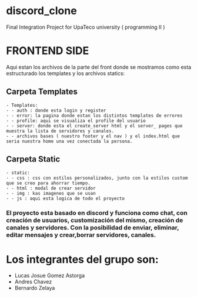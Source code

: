 # discord_clone
Final Integration Project for UpaTeco university ( programming II )


# FRONTEND SIDE 
Aqui estan los archivos de la parte del front donde se mostramos como esta estructurado los templates y los archivos statics:

## Carpeta Templates
    - Templates:
    - - auth : donde esta login y register
    - - error: la pagina donde estan los distintos templates de errores
    - - profile: aqui se visualiza el profile del usuario
    - - server: donde esta el create_server html y el server_ pages que muestra la lista de servidores y canales.
    - - archivos bases ( nuestro footer y el nav ) y el index.html que seria nuestra home una vez conectada la persona.
## Carpeta Static
    - static:
    - - css : css con estilos personalizados, junto con la estilos custom que se creo para ahorrar tiempo.
    - - html : modal de crear servidor
    - - img : kas imagenes que se usan
    - - js : aqui esta logica de todo el proyecto

### El proyecto esta basado en discord y funciona como chat, con creación de usuarios, customización del mismo, creación de canales y servidores. Con la posibilidad de enviar, eliminar, editar mensajes y crear,borrar servidores, canales.

# Los integrantes del grupo son:
-  Lucas Josue Gomez Astorga
-  Andres Chavez
-  Bernardo Zelaya
